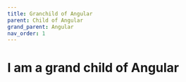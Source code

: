 ```yaml
---
title: Granchild of Angular
parent: Child of Angular
grand_parent: Angular
nav_order: 1
---
```


# I am a grand child of Angular
